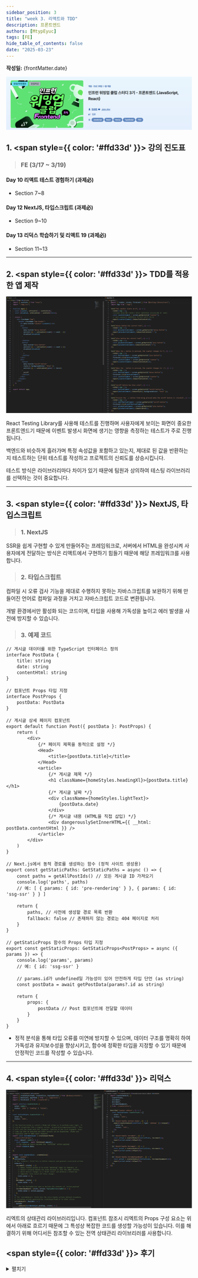 ```yaml
---
sidebar_position: 3
title: "week 3. 리액트와 TDD"
description: 프론트엔드
authors: [MtypEyuc]
tags: [FE]
hide_table_of_contents: false
date: "2025-03-23"
---
```

**작성일:** {frontMatter.date}

![banner.webp](../../../static/img/FE%20-%20%ED%94%84%EB%A1%A0%ED%8A%B8%EC%97%94%EB%93%9C%20JS%2CREACT/banner.webp)
## 1. <span style={{ color: '#ffd33d' }}> 강의 진도표 </span>

> ### FE (3/17 ~ 3/19)
#### Day 10 리액트 테스트 경험하기 (과제必)
- Section 7~8
#### Day 12 NextJS, 타입스크립트 (과제必)
- Section 9~10
#### Day 13 리덕스 학습하기 및 리액트 19 (과제必)
- Section 11~13

---

## 2. <span style={{ color: '#ffd33d' }}> TDD를 적용한 앱 제작 </span>
![20250323_175959.webp](../../../static/img/FE%20-%20%ED%94%84%EB%A1%A0%ED%8A%B8%EC%97%94%EB%93%9C%20JS%2CREACT/03/20250323_175959.webp)

React Testing Library를 사용해 테스트를 진행하며 사용자에게 보이는 화면이 중요한 프론트엔드기 때문에 이벤트 발생시 화면에 생기는 영향을 측정하는 테스트가 주로 진행됩니다.  

백엔드와 비슷하게 흘러가며 특정 속성값을 포함하고 있는지, 제대로 된 값을 반환하는지 테스트하는 단위 테스트를 작성하고 프로젝트의 신뢰도를 상승시킵니다.  

테스트 방식은 라이브러리마다 차이가 있기 때문에 팀원과 상의하여 테스팅 라이브러리를 선택하는 것이 중요합니다.

---
## 3. <span style={{ color: '#ffd33d' }}> NextJS, 타입스크립트  </span>

>### 1. NextJS
SSR을 쉽게 구현할 수 있게 만들어주는 프레임워크로, 서버에서 HTML을 완성시켜 사용자에게 전달하는 방식은 리액트에서 구현하기 힘들기 때문에 해당 프레임워크를 사용합니다.

>### 2. 타입스크립트
컴파일 시 오류 검사 기능을 제대로 수행하지 못하는 자바스크립트를 보완하기 위해 만들어진 언어로 컴파일 과정을 거치고 자바스크립트 코드로 변환됩니다.  

개발 환경에서만 활성화 되는 코드이며, 타입을 사용해 가독성을 높이고 에러 발생을 사전에 방지할 수 있습니다.

>### 3. 예제 코드
```tsx
// 게시글 데이터를 위한 TypeScript 인터페이스 정의
interface PostData {
    title: string
    date: string
    contentHtml: string
}

// 컴포넌트 Props 타입 지정
interface PostProps {
    postData: PostData
}

// 게시글 상세 페이지 컴포넌트
export default function Post({ postData }: PostProps) {
    return (
        <div>
            {/* 페이지 제목을 동적으로 설정 */}
            <Head>
                <title>{postData.title}</title>
            </Head>
            <article>
                {/* 게시글 제목 */}
                <h1 className={homeStyles.headingXl}>{postData.title}</h1>
                {/* 게시글 날짜 */}
                <div className={homeStyles.lightText}>
                    {postData.date}
                </div>
                {/* 게시글 내용 (HTML을 직접 삽입) */}
                <div dangerouslySetInnerHTML={{ __html: postData.contentHtml }} />
            </article>
        </div>
    )
}

// Next.js에서 동적 경로를 생성하는 함수 (정적 사이트 생성용)
export const getStaticPaths: GetStaticPaths = async () => {
    const paths = getAllPostIds() // 모든 게시글 ID 가져오기
    console.log('paths', paths)
    // 예: [ { params: { id: 'pre-rendering' } }, { params: { id: 'ssg-ssr' } } ]

    return {
        paths, // 사전에 생성할 경로 목록 반환
        fallback: false // 존재하지 않는 경로는 404 페이지로 처리
    }
}

// getStaticProps 함수의 Props 타입 지정
export const getStaticProps: GetStaticProps<PostProps> = async ({ params }) => {
    console.log('params', params)
    // 예: { id: 'ssg-ssr' }

    // params.id가 undefined일 가능성이 있어 안전하게 타입 단언 (as string)
    const postData = await getPostData(params?.id as string)

    return {
        props: {
            postData // Post 컴포넌트에 전달할 데이터
        }
    }
}
```
- 정적 분석을 통해 타입 오류를 미연에 방지할 수 있으며, 데이터 구조를 명확히 하여 가독성과 유지보수성을 향상시키고, 함수에 정확한 타입을 지정할 수 있기 때문에 안정적인 코드를 작성할 수 있습니다.


---
## 4. <span style={{ color: '#ffd33d' }}> 리덕스 </span>

![20250323_183159.webp](../../../static/img/FE%20-%20%ED%94%84%EB%A1%A0%ED%8A%B8%EC%97%94%EB%93%9C%20JS%2CREACT/03/20250323_183159.webp)

리엑트의 상태관리 라이브러리입니다. 컴포넌트 참조시 리엑트의 Props 구성 요소는 위에서 아래로 흐르기 때문에 그 특성상 복잡한 코드를 생성할 가능성이 있습니다. 이를 해결하기 위해 어디서든 참조할 수 있는 전역 상태관리 라이브리러를 사용합니다.

## <span style={{ color: '#ffd33d' }}> 후기 </span>
<details>
<summary> 펼치기 </summary>

**Liked** : 좋았던 점은 무엇인가?
- 여러 환경에서 테스트
    - 테스트 코드를 적용하고 다양한 프로젝트에 TDD를 적용하며 수업을 진행해 평소 궁금했던 테스팅 코드를 작성하는 방법을 배웠습니다.

**Lacked** : 아쉬웠던 점, 부족한 점은 무엇인가?
- 콘솔 찍는게 아님
    - 주로 백엔드 데이터를 호출하는 API를 제작하고 프론트에 출력하는 방식을 사용했었기 때문에 앞단에서 하는 일은 타입스크립트를 적용하고 데이터를 불러오는 일이 대부분이었는데 출력하는 화면을 테스트 하는 방식이나 컴포넌트 자체를 테스트 하는 방식을 새로 알게되었습니다.

**Learned** : 배운 점은 무엇인가? (깨달은것, 인사이트, 기억하고 싶은 것 등)
- TDD, NEXT, REDUX
    - 프로젝트에 어떤 방식으로 테스트를 해야 하는지 알게 되었습니다. 상태관리 라이브러리를 통해 테스트 하는 방법도 알게 되었습니다.


**Longed for** : 앞으로 바라는 것은 무엇인가? (앞으로 어떤 행동을 할것인지)
- 프로젝트 제출
    - 배운 내용으로 마감 기한까지 요구사항에 맞는 프로젝트 3개를 제작할 것입니다.
</details>

